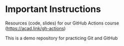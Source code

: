 # Important Instructions
Resources (code, slides) for our GitHub Actions course (https://acad.link/gh-actions)

This is a demo repository for practicing Git and GitHub
